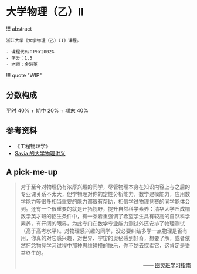 # 大学物理（乙）II

!!! abstract

    浙江大学《大学物理（乙）II》课程。

    - 课程代码：PHY2002G
    - 学分：1.5
    - 老师：金洪英

!!! quote "WIP"

## 分数构成

平时 40% + 期中 20% + 期末 40%

## 参考资料

- 《工程物理学》
- [Savia 的大学物理讲义](https://savia7582.github.io/Exterior/Physics/2/)

## A pick-me-up

> 对于至今对物理仍有浓厚兴趣的同学，尽管物理本身在知识内容上与之后的专业课关系不太大，但学物理对你的定性分析能力，数学建模能力，应用数学能力等很多相当重要的能力都很有帮助，相信学过物理竞赛的同学能体会到。还有一个很重要的就是开拓视野，提升自然科学素养：清华大学丘成桐数学英才班的招生条件中，有一条着重强调了希望学生具有较高的自然科学素养，有开阔的眼界，为此专门在数学专业能力测试外还安排了物理测试（高于高考水平）。对物理感兴趣的同学，没必要纠结多学一点物理是否有用，你真的对它感兴趣，对世界、宇宙的奥秘感到好奇，想要了解，或者依然怀念物竞学习过程中那种思维碰撞的快乐，你不妨去探索它，这肯定是受益终生的。
>
> <p style="text-align: right">—— <a href="https://zju-turing.github.io/TuringCourses/math_phys/physics1/">图灵班学习指南</a></p>
